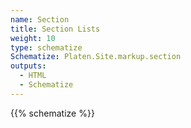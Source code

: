 ```yaml
---
name: Section
title: Section Lists
weight: 10
type: schematize
Schematize: Platen.Site.markup.section
outputs:
  - HTML
  - Schematize
---
```


{{% schematize %}}
